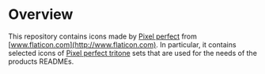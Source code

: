 # Overview

This repository contains icons made by [Pixel perfect](https://www.flaticon.com/authors/pixel-perfect) from [www.flaticon.com](http://www.flaticon.com). In particular, it contains selected icons of [Pixel perfect tritone](https://www.flaticon.com/authors/pixel-perfect/tritone) sets that are used for the needs of the products READMEs.
